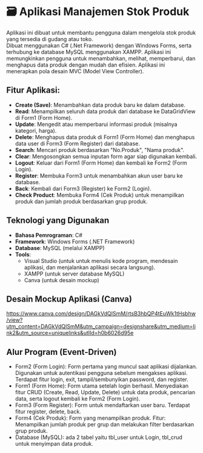 # 🗃️ Aplikasi Manajemen Stok Produk

Aplikasi ini dibuat untuk membantu pengguna dalam mengelola stok produk yang tersedia di gudang atau toko.  
Dibuat menggunakan C# (.Net Framework) dengan Windows Forms, serta terhubung ke database MySQL menggunakan XAMPP.
Aplikasi ini memungkinkan pengguna untuk menambahkan, melihat, memperbarui, dan menghapus data produk dengan mudah dan efisien. Aplikasi ini menerapkan pola desain MVC (Model View Controller).

## Fitur Aplikasi:
- **Create (Save)**: Menambahkan data produk baru ke dalam database.
- **Read**: Menampilkan seluruh data produk dari database ke DataGridView di Form1 (Form Home).
- **Update**: Mengedit atau memperbarui informasi produk (misalnya kategori, harga).
- **Delete**: Menghapus data produk di Form1 (Form Home) dan menghapus data user di Form3 (Form Register) dari database.
- **Search**: Mencari produk berdasarkan "No.Produk", "Nama produk".
- **Clear**: Mengosongkan semua inputan form agar siap digunakan kembali.
- **Logout**: Keluar dari Form1 (Form Home) dan kembali ke Form2 (Form Login).
- **Register**: Membuka Form3 untuk menambahkan akun user baru ke database.
- **Back**: Kembali dari Form3 (Register) ke Form2 (Login).
- **Check Product**: Membuka Form4 (Cek Produk) untuk menampilkan produk dan jumlah produk berdasarkan grup produk.

## Teknologi yang Digunakan
- **Bahasa Pemrograman**: C#
- **Framework**: Windows Forms (.NET Framework)
- **Database**: MySQL (melalui XAMPP)
- **Tools**:
  - Visual Studio (untuk untuk menulis kode program, mendesain aplikasi, dan menjalankan aplikasi secara langsung).
  - XAMPP (untuk server database MySQL)
  - Canva (untuk desain mockup)
 
## Desain Mockup Aplikasi (Canva)
https://www.canva.com/design/DAGkVdQISmM/rtsB3hbQP4tEuWk1tHsbhw/view?utm_content=DAGkVdQISmM&utm_campaign=designshare&utm_medium=link2&utm_source=uniquelinks&utlId=h0b6026d95e

## Alur Program (Event-Driven)
- Form2 (Form Login): Form pertama yang muncul saat aplikasi dijalankan. Digunakan untuk autentikasi pengguna sebelum mengakses aplikasi. Terdapat fitur login, exit, tampil/sembunyikan password, dan register.
- Form1 (Form Home): Form utama setelah login berhasil. Menyediakan fitur CRUD (Create, Read, Update, Delete) untuk data produk, pencarian data, serta logout kembali ke Form2 (Form Login).
- Form3 (Form Register): Form untuk mendaftarkan user baru. Terdapat fitur register, delete, back.
- Form4 (Cek Produk): Form yang menampilkan produk. Fitur: Menampilkan jumlah produk per grup dan melakukan filter berdasarkan grup produk.
- Database (MySQL): ada 2 tabel yaitu tbl_user untuk Login, tbl_crud untuk menyimpan data produk.
